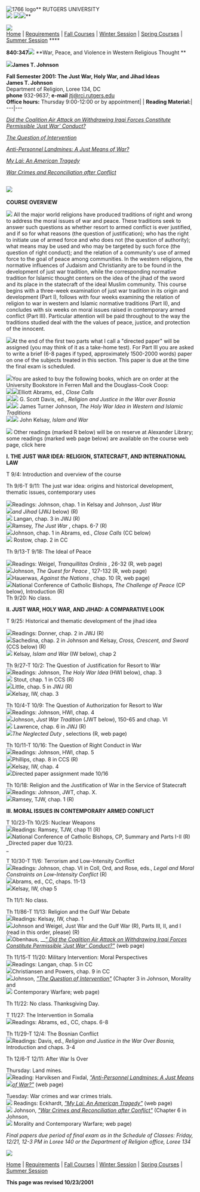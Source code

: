 ![1766 logo](../../images/ru1766.gif)** RUTGERS UNIVERSITY  
![](../../images/rel_dept.gif)
![](../../images/clearpix.gif)[![](../../images/Home.jpg)](../../index.html)**

![](../../images/redline1.gif)  
[Home](http://religion.rutgers.edu/index.html) | [Requirements](http://) |
[Fall Courses](http://religion.rutgers.edu/schedules/fall_01.html) | [Winter
Session](http://religion.rutgers.edu/schedules/winter_00.html) | [Spring
Courses](http://religion.rutgers.edu/schedules/spring_01.html) | [Summer
Session](http://religion.rutgers.edu/schedules/summer_00.html) ****

**840:347**![](../../images/beadred.gif) **War, Peace, and Violence in Western
Religious Thought  **

 **![](../../images/clearpix.gif)James T. Johnson**

**Fall Semester 2001: The Just War, Holy War, and Jihad Ideas**  
 **James T. Johnson**  
Department of Religion, Loree 134, DC  
 **phone** 932-9637; **e-mail** jtj@rci.rutgers.edu  
 **Office hours:** Thursday 9:00-12:00 or by appointment| |  **Reading
Material:**|  
---|---  
  
[ _Did the Coalition Air Attack on Withdrawing Iraqi Forces Constitute
Permissible 'Just War' Conduct?_](readings/just_war.html)

 _[The Question of Intervention](readings/intervention.html)_

 _[Anti-Personnel Landmines: A Just Means of
War?](readings/antipersonnel.html)_

 _[My Lai: An American Tragedy](readings/my_lai.html)_

 _[War Crimes and Reconciliation after Conflict](readings/war_crimes.html)_

![](http://fastcounter.bcentral.com/fastcounter?2746802+5493611)  
---  
  


 **COURSE OVERVIEW**

![](../../images/clearpix.gif) All the major world religions have produced
traditions of right and wrong to address the moral issues of war and peace.
These traditions seek to answer such questions as whether resort to armed
conflict is ever justified, and if so for what reasons (the question of
justification); who has the right to initiate use of armed force and who does
not (the question of authority); what means may be used and who may be
targeted by such force (the question of right conduct); and the relation of a
community's use of armed force to the goal of peace among communities. In the
western religions, the normative influences of Judaism and Christianity are to
be found in the development of just war tradition, while the corresponding
normative tradition for Islamic thought centers on the idea of the jihad of
the sword and its place in the statecraft of the ideal Muslim community. This
course begins with a three-week examination of just war tradition in its
origin and development (Part I), follows with four weeks examining the
relation of religion to war in western and Islamic normative traditions (Part
II), and concludes with six weeks on moral issues raised in contemporary armed
conflict (Part III). Particular attention will be paid throughout to the way
the traditions studied deal with the the values of peace, justice, and
protection of the innocent.  

![](../../images/clearpix.gif)At the end of the first two parts what I call a
"directed paper" will be assigned (you may think of it as a take-home test).
For Part III you are asked to write a brief (6-8 pages if typed, approximately
1500-2000 words) paper on one of the subjects treated in this section. This
paper is due at the time the final exam is scheduled.

![](../../images/clearpix.gif)You are asked to buy the following books, which
are on order at the University Bookstore in Ferren Mall and the Douglass-Cook
Coop:  
![](../../images/clearpix.gif)![](../../images/clearpix.gif)Elliott Abrams,
ed., _Close Calls_  
![](../../images/clearpix.gif)![](../../images/clearpix.gif) G. Scott Davis,
ed., _Religion and Justice in the War over Bosnia_  
![](../../images/clearpix.gif)![](../../images/clearpix.gif) James Turner
Johnson, _The Holy War Idea in Western and Islamic Traditions_  
![](../../images/clearpix.gif)![](../../images/clearpix.gif) John Kelsay,
_Islam and War_  

![](../../images/clearpix.gif) Other readings (marked R below) will be on
reserve at Alexander Library; some readings (marked web page below) are
available on the course web page, click here

 **I. THE JUST WAR IDEA: RELIGION, STATECRAFT, AND INTERNATIONAL LAW**

T 9/4: Introduction and overview of the course

Th 9/6-T 9/11: The just war idea: origins and historical development, thematic
issues, contemporary uses

![](../../images/clearpix.gif)Readings: Johnson, chap. 1 in Kelsay and
Johnson, _Just War_  
![](../../images/clearpix.gif)_and Jihad_ (JWJ below) (R)  
![](../../images/clearpix.gif) Langan, chap. 3 in JWJ (R)  
![](../../images/clearpix.gif)Ramsey, _The Just War_ , chaps. 6-7 (R)  
![](../../images/clearpix.gif)Johnson, chap. 1 in Abrams, ed., _Close Calls_
(CC below)  
![](../../images/clearpix.gif) Rostow, chap. 2 in CC

  
Th 9/13-T 9/18: The Ideal of Peace

  
![](../../images/clearpix.gif)Readings: Weigel, _Tranquillitas Ordinis_ ,
26-32 (R, web page)  
![](../../images/clearpix.gif)Johnson, _The Quest for Peace_ , 127-132 (R, web
page)  
![](../../images/clearpix.gif)Hauerwas, _Against the Nations_ , chap. 10 (R,
web page)  
![](../../images/clearpix.gif)National Conference of Catholic Bishops, _The
Challenge of Peace_ (CP below), Introduction (R)  
Th 9/20: No class.  

**II. JUST WAR, HOLY WAR, AND JIHAD: A COMPARATIVE LOOK**

T 9/25: Historical and thematic development of the jihad idea  

![](../../images/clearpix.gif)Readings: Donner, chap. 2 in JWJ (R)  
![](../../images/clearpix.gif)Sachedina, chap. 2 in Johnson and Kelsay,
_Cross, Crescent, and Sword_ (CCS below) (R)  
![](../../images/clearpix.gif) Kelsay, _Islam and War_ (IW below), chap 2  

Th 9/27-T 10/2: The Question of Justification for Resort to War  
![](../../images/clearpix.gif)Readings: Johnson, _The Holy War Idea_ (HWI
below), chap. 3  
![](../../images/clearpix.gif) Stout, chap. 1 in CCS (R)  
![](../../images/clearpix.gif)Little, chap. 5 in JWJ (R)  
![](../../images/clearpix.gif)Kelsay, IW, chap. 3  

Th 10/4-T 10/9: The Question of Authorization for Resort to War  
![](../../images/clearpix.gif)Readings: Johnson, HWI, chap. 4  
![](../../images/clearpix.gif)Johnson, _Just War Tradition_ (JWT below),
150-65 and chap. VI  
![](../../images/clearpix.gif) Lawrence, chap. 6 in JWJ (R)  
![](../../images/clearpix.gif)_The Neglected Duty_ , selections (R, web page)  

Th 10/11-T 10/16: The Question of Right Conduct in War  
![](../../images/clearpix.gif)Readings: Johnson, HWI, chap. 5  
![](../../images/clearpix.gif)Phillips, chap. 8 in CCS (R)  
![](../../images/clearpix.gif)Kelsay, IW, chap. 4  
![](../../images/clearpix.gif)Directed paper assignment made 10/16  

Th 10/18: Religion and the Justification of War in the Service of Statecraft  
![](../../images/clearpix.gif)Readings: Johnson, JWT, chap. X.  
![](../../images/clearpix.gif)Ramsey, TJW, chap. 1 (R)

  
 **III. MORAL ISSUES IN CONTEMPORARY ARMED CONFLICT**

T 10/23-Th 10/25: Nuclear Weapons  
![](../../images/clearpix.gif)Readings: Ramsey, TJW, chap 11 (R)  
![](../../images/clearpix.gif)National Conference of Catholic Bishops, CP,
Summary and Parts I-II (R)  
 _Directed paper due 10/23.  
_

T 10/30-T 11/6: Terrorism and Low-Intensity Conflict  
![](../../images/clearpix.gif)Readings: Johnson, chap. VI in Coll, Ord, and
Rose, eds., _Legal and Moral Constraints on Low-Intensity Conflict_ (R)  
![](../../images/clearpix.gif)Abrams, ed., CC, chaps. 11-13  
![](../../images/clearpix.gif)Kelsay, IW, chap 5

  
Th 11/1: No class.  

Th 11/86-T 11/13: Religion and the Gulf War Debate  
![](../../images/clearpix.gif)Readings: Kelsay, IW, chap. 1  
![](../../images/clearpix.gif)Johnson and Weigel, Just War and the Gulf War
(R), Parts III, II, and I (read in this order, please) (R)  
![](../../images/clearpix.gif)Obenhaus, __[_" Did the Coalition Air Attack on
Withdrawing Iraqi Forces Constitute Permissible 'Just War'
Conduct?"_](readings/just_war.html) (web page)  

Th 11/15-T 11/20: Military Intervention: Moral Perspectives  
![](../../images/clearpix.gif)Readings: Langan, chap. 5 in CC  
![](../../images/clearpix.gif)Christiansen and Powers, chap. 9 in CC  
![](../../images/clearpix.gif)Johnson, _["The Question of
Intervention"](readings/intervention.html)_ (Chapter 3 in Johnson, Morality
and  
![](../../images/clearpix.gif) Contemporary Warfare; web page)  

Th 11/22: No class. Thanksgiving Day.  

T 11/27: The Intervention in Somalia  
![](../../images/clearpix.gif)Readings: Abrams, ed., CC, chaps. 6-8  

Th 11/29-T 12/4: The Bosnian Conflict  
![](../../images/clearpix.gif)Readings: Davis, ed., _Religion and Justice in
the War Over Bosnia,_ Introduction and chaps. 3-4  

Th 12/6-T 12/11: After War Is Over  

Thursday: Land mines.  
![](../../images/clearpix.gif)Reading: Harviksen and Fixdal, _["Anti-Personnel
Landmines: A Just Means](readings/antipersonnel.html)_  
![](../../images/clearpix.gif)_[of War?"](readings/antipersonnel.html)_ (web
page)

Tuesday: War crimes and war crimes trials.  
![](../../images/clearpix.gif) Readings: Eckhardt, _["My Lai: An American
Tragedy"](readings/my_lai.html)_ (web page)  
![](../../images/clearpix.gif) Johnson, _["War Crimes and Reconciliation after
Conflict"](readings/war_crimes.html)_ (Chapter 6 in Johnson,  
![](../../images/clearpix.gif) Morality and Contemporary Warfare; web page)

  
_Final papers due period of final exam as in the Schedule of Classes: Friday,
12/21, 12-3 PM in Loree 140 or the Department of Religion office, Loree 134_

![](../../images/redline1.gif)

[Home](http://religion.rutgers.edu/index.html) | [Requirements](http://) |
[Fall Courses](http://religion.rutgers.edu/schedules/fall_01.html) | [Winter
Session](http://religion.rutgers.edu/schedules/winter_00.html) | [Spring
Courses](http://religion.rutgers.edu/schedules/spring_01.html) | [Summer
Session](http://religion.rutgers.edu/schedules/summer_00.html)

**This page was revised 10/23/2001**


